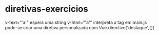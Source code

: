 # diretivas-exercicios

v-text="'a'" espera uma string
v-html="'a'"  interpreta a tag <strong></strong>
em main.js pode-se criar uma diretiva personalizada com Vue.directive('destaque',{})

